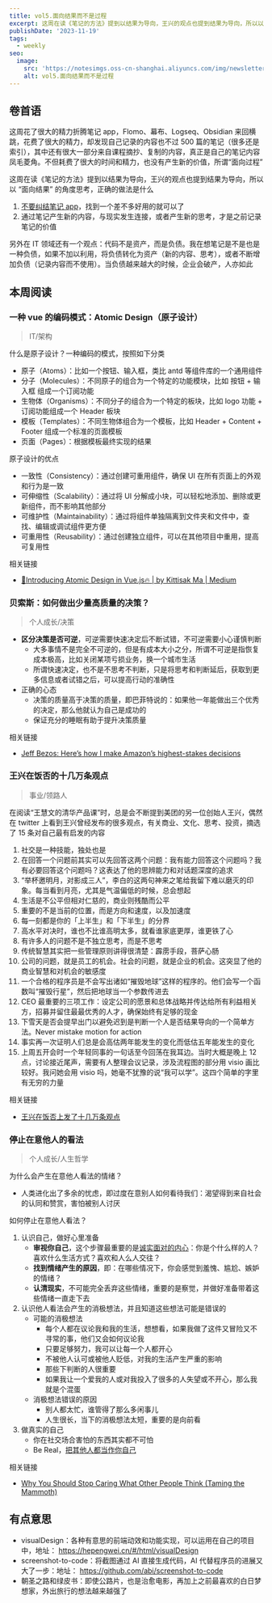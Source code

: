```yaml
---
title: vol5.面向结果而不是过程
excerpt: 这周在读《笔记的方法》提到以结果为导向，王兴的观点也提到结果为导向，所以以 “面向结果” 的角度思考，正确的做法是什么
publishDate: '2023-11-19'
tags:
  - weekly
seo:
  image:
    src: 'https://notesimgs.oss-cn-shanghai.aliyuncs.com/img/newsletter-vol5.jpg'
    alt: vol5.面向结果而不是过程
---
```


## 卷首语

这周花了很大的精力折腾笔记 app，Flomo、幕布、Logseq、Obsidian 来回横跳，花费了很大的精力，却发现自己记录的内容也不过 500 篇的笔记（很多还是索引），其中还有很大一部分来自课程摘抄、复制的内容，真正是自己的笔记内容凤毛菱角。不但耗费了很大的时间和精力，也没有产生新的价值，所谓“面向过程”

这周在读《笔记的方法》提到以结果为导向，王兴的观点也提到结果为导向，所以以 “面向结果” 的角度思考，正确的做法是什么

1. [不要纠结笔记 app](https://plug-world.com/posts/stop-obsessing-over-tools/)，找到一个差不多好用的就可以了
2. 通过笔记产生新的内容，与现实发生连接，或者产生新的思考，才是之前记录笔记的价值

另外在 IT 领域还有一个观点：代码不是资产，而是负债。我在想笔记是不是也是一种负债，如果不加以利用，将负债转化为资产（新的内容、思考），或者不断增加负债（记录内容而不使用）。当负债越来越大的时候，企业会破产，人亦如此

## 本周阅读

### 一种 vue 的编码模式：Atomic Design（原子设计）

> IT/架构

什么是原子设计？一种编码的模式，按照如下分类

- 原子（Atoms）：比如一个按钮、输入框，类比 antd 等组件库的一个通用组件
- 分子（Molecules）：不同原子的组合为一个特定的功能模块，比如 按钮 + 输入框 组成一个订阅功能
- 生物体（Organisms）：不同分子的组合为一个特定的板块，比如 logo 功能 + 订阅功能组成一个 Header 板块
- 模板（Templates）：不同生物体组合为一个模板，比如 Header + Content + Footer 组成一个标准的页面模板
- 页面（Pages）：根据模板最终实现的结果

原子设计的优点

- 一致性（Consistency）：通过创建可重用组件，确保 UI 在所有页面上的外观和行为是一致
- 可伸缩性（Scalability）：通过将 UI 分解成小块，可以轻松地添加、删除或更新组件，而不影响其他部分
- 可维护性（Maintainability）：通过将组件单独隔离到文件夹和文件中，查找、编辑或调试组件更方便
- 可重用性（Reusability）：通过创建独立组件，可以在其他项目中重用，提高可复用性

相关链接

- [🎉Introducing Atomic Design in Vue.js🔥 | by Kittisak Ma | Medium](https://medium.com/@9haroon_dev/introducing-atomic-design-in-vue-js-a9e873637a3e)

### 贝索斯：如何做出少量高质量的决策？

> 个人成长/决策

- **区分决策是否可逆**，可逆需要快速决定后不断试错，不可逆需要小心谨慎判断
  - 大多事情不是完全不可逆的，但是有成本大小之分，所谓不可逆是指恢复成本极高，比如关闭某项亏损业务，换一个城市生活
  - 所谓快速决定，也不是不思考不判断，只是将思考和判断延后，获取到更多信息或者试错之后，可以提高行动的准确性
- 正确的心态
  - 决策的质量高于决策的质量，即巴菲特说的：如果他一年能做出三个优秀的决定，那么他就认为自己是成功的
  - 保证充分的睡眠有助于提升决策质量

相关链接

- [Jeff Bezos: Here’s how I make Amazon’s highest-stakes decisions](https://www.fastcompany.com/90578272/how-jeff-bezos-makes-decisions)

### 王兴在饭否的十几万条观点

> 事业/领路人

在阅读“王慧文的清华产品课”时，总是会不断提到美团的另一位创始人王兴，偶然在 twitter 上看到王兴曾经发布的很多观点，有关商业、文化、思考、投资，摘选了 15 条对自己最有启发的内容

1. 社交是一种技能，独处也是
2. 在回答一个问题前其实可以先回答这两个问题：我有能力回答这个问题吗？我有必要回答这个问题吗？这表达了他的思辨能力和对话题深度的追求
3. “举杯邀明月，对影成三人”，李白的这两句神来之笔给我留下难以磨灭的印象。每当看到月亮，尤其是气温偏低的时候，总会想起
4. 生活是不公平但相对仁慈的，商业则残酷而公平
5. 重要的不是当前的位置，而是方向和速度，以及加速度
6. 每一刻都是你的「上半生」和「下半生」的分界
7. 高水平对决时，谁也不比谁高明太多，就看谁家底更厚，谁更铁了心
8. 有许多人的问题不是不独立思考，而是不思考
9. 传统智慧其实把一些管理原则讲得很清楚：霹雳手段，菩萨心肠
10. 公司的问题，就是员工的机会。社会的问题，就是企业的机会。这突显了他的商业智慧和对机会的敏感度
11. 一个合格的程序员是不会写出诸如“摧毁地球”这样的程序的。他们会写一个函数叫“摧毁行星”，然后把地球当一个参数传进去
12. CEO 最重要的三项工作：设定公司的愿景和总体战略并传达给所有利益相关方，招募并留住最最优秀的人才，确保始终有足够的现金
13. 下雪天是否会提早出门以避免迟到是判断一个人是否结果导向的一个简单方法。Never mistake motion for action
14. 事实再一次证明人们总是会高估两年能发生的变化而低估五年能发生的变化
15. 上周五开会时一个年轻同事的一句话至今回荡在我耳边。当时大概是晚上 12 点，讨论接近尾声，需要有人整理会议记录，涉及流程图的部分用 visio 画比较好。我问她会用 visio 吗，她毫不犹豫的说“我可以学”。这四个简单的字里有无穷的力量

相关链接

- [王兴在饭否上发了十几万条观点](https://twitter.com/punk2898/status/1710551182127800369)

### 停止在意他人的看法

> 个人成长/人生哲学

为什么会产生在意他人看法的情绪？

- 人类进化出了多余的忧虑，即过度在意别人如何看待我们：渴望得到来自社会的认同和赞赏，害怕被别人讨厌

如何停止在意他人看法？

1. 认识自己，做好心里准备
   - **审视你自己**，这个步骤最重要的是[诚实面对的内心](https://www.wujieli.top/2023/10/06/%E4%BA%BA%E7%94%9F%E5%8E%9F%E5%88%99%E4%BA%8C%EF%BC%9A%E8%AF%9A%E5%AE%9E/)：你是个什么样的人？喜欢什么生活方式？喜欢和人么人交往？
   - **找到情绪产生的原因**，即：在哪些情况下，你会感觉到羞愧、尴尬、嫉妒的情绪？
   - **认清现实**，不可能完全丢弃这些情绪，重要的是察觉，并做好准备带着这些情绪一直走下去
2. 认识他人看法会产生的消极想法，并且知道这些想法可能是错误的
   - 可能的消极想法
     - 每个人都在议论我和我的生活，想想看，如果我做了这件又冒险又不寻常的事，他们又会如何议论我
     - 只要足够努力，我可以让每一个人都开心
     - 不被他人认可或被他人贬低，对我的生活产生严重的影响
     - 那些下判断的人很重要
     - 如果我让一个爱我的人或对我投入了很多的人失望或不开心，那么我就是个混蛋
   - 消极想法错误的原因
     - 别人都太忙，谁管得了那么多闲事儿
     - 人生很长，当下的消极想法太短，重要的是向前看
3. 做真实的自己
   - 你在社交场合害怕的东西其实都不可怕
   - Be Real，[把其他人都当作你自己](https://weekly.wujieli.top/2023/09/24/vol1.%E6%B4%BB%E5%9C%A8%E8%BF%99%E7%8F%8D%E8%B4%B5%E7%9A%84%E4%BA%BA%E9%97%B4%EF%BC%8C%E5%A4%AA%E9%98%B3%E5%BC%BA%E7%83%88%EF%BC%8C%E6%B0%B4%E6%B3%A2%E6%B8%A9%E6%9F%94/#%E7%9F%AD%E7%AF%87%E5%B0%8F%E8%AF%B4%E3%80%8A%E8%9B%8B%E3%80%8B)

相关链接

- [Why You Should Stop Caring What Other People Think (Taming the Mammoth) ](https://waitbutwhy.com/2014/06/taming-mammoth-let-peoples-opinions-run-life.html)

## 有点意思

- visualDesign：各种有意思的前端动效和功能实现，可以运用在自己的项目中，地址： https://hepengwei.cn/#/html/visualDesign
- screenshot-to-code：将截图通过 AI 直接生成代码，AI 代替程序员的进展又大了一步：地址： https://github.com/abi/screenshot-to-code
- 朝圣之路和绿皮书：即使公路片，也是治愈电影，再加上之前最喜欢的白日梦想家，外出旅行的想法越来越强了
